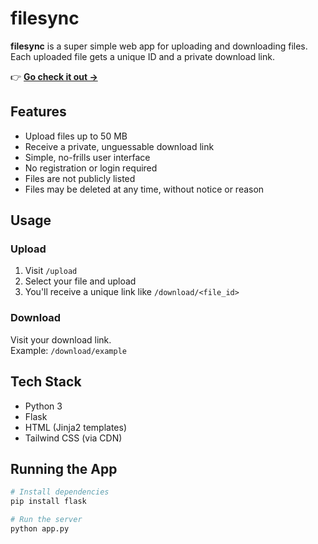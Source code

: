 # filesync

**filesync** is a super simple web app for uploading and downloading files.  
Each uploaded file gets a unique ID and a private download link.

👉 **[Go check it out →](https://crashdebug.dev)**

## Features

- Upload files up to 50 MB
- Receive a private, unguessable download link
- Simple, no-frills user interface
- No registration or login required
- Files are not publicly listed
- Files may be deleted at any time, without notice or reason

## Usage

### Upload

1. Visit `/upload`
2. Select your file and upload
3. You'll receive a unique link like `/download/<file_id>`

### Download

Visit your download link.  
Example: `/download/example`

## Tech Stack

- Python 3
- Flask
- HTML (Jinja2 templates)
- Tailwind CSS (via CDN)

## Running the App

```bash
# Install dependencies
pip install flask

# Run the server
python app.py
